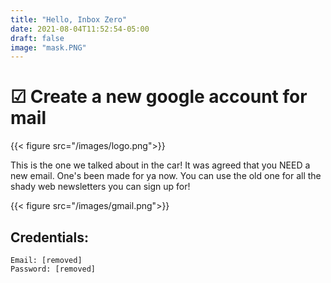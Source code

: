 ```yaml
---
title: "Hello, Inbox Zero"
date: 2021-08-04T11:52:54-05:00
draft: false
image: "mask.PNG"
---
```

# &#x2611; Create a new google account for mail

{{< figure src="/images/logo.png">}}

This is the one we talked about in the car! It was agreed that you NEED a new email. One's been made for ya now. You can use the old one for all the shady web newsletters you can sign up for!

{{< figure src="/images/gmail.png">}}

## Credentials:
`Email: [removed]`    
`Password: [removed]`
